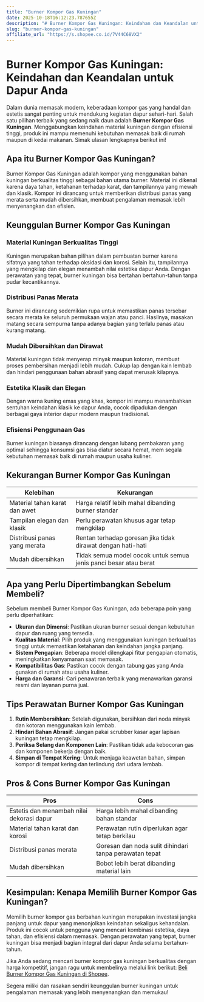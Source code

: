 ```yaml
---
title: "Burner Kompor Gas Kuningan"
date: 2025-10-18T16:12:23.787655Z
description: "# Burner Kompor Gas Kuningan: Keindahan dan Keandalan untuk Dapur Anda..."
slug: "burner-kompor-gas-kuningan"
affiliate_url: "https://s.shopee.co.id/7V44C68VX2"
---
```

# Burner Kompor Gas Kuningan: Keindahan dan Keandalan untuk Dapur Anda

Dalam dunia memasak modern, keberadaan kompor gas yang handal dan estetis sangat penting untuk mendukung kegiatan dapur sehari-hari. Salah satu pilihan terbaik yang sedang naik daun adalah **Burner Kompor Gas Kuningan**. Menggabungkan keindahan material kuningan dengan efisiensi tinggi, produk ini mampu memenuhi kebutuhan memasak baik di rumah maupun di kedai makanan. Simak ulasan lengkapnya berikut ini!

## Apa itu Burner Kompor Gas Kuningan?

Burner Kompor Gas Kuningan adalah kompor yang menggunakan bahan kuningan berkualitas tinggi sebagai bahan utama burner. Material ini dikenal karena daya tahan, ketahanan terhadap karat, dan tampilannya yang mewah dan klasik. Kompor ini dirancang untuk memberikan distribusi panas yang merata serta mudah dibersihkan, membuat pengalaman memasak lebih menyenangkan dan efisien.

## Keunggulan Burner Kompor Gas Kuningan

### Material Kuningan Berkualitas Tinggi

Kuningan merupakan bahan pilihan dalam pembuatan burner karena sifatnya yang tahan terhadap oksidasi dan korosi. Selain itu, tampilannya yang mengkilap dan elegan menambah nilai estetika dapur Anda. Dengan perawatan yang tepat, burner kuningan bisa bertahan bertahun-tahun tanpa pudar kecantikannya.

### Distribusi Panas Merata

Burner ini dirancang sedemikian rupa untuk memastikan panas tersebar secara merata ke seluruh permukaan wajan atau panci. Hasilnya, masakan matang secara sempurna tanpa adanya bagian yang terlalu panas atau kurang matang.

### Mudah Dibersihkan dan Dirawat

Material kuningan tidak menyerap minyak maupun kotoran, membuat proses pembersihan menjadi lebih mudah. Cukup lap dengan kain lembab dan hindari penggunaan bahan abrasif yang dapat merusak kilapnya.

### Estetika Klasik dan Elegan

Dengan warna kuning emas yang khas, kompor ini mampu menambahkan sentuhan keindahan klasik ke dapur Anda, cocok dipadukan dengan berbagai gaya interior dapur modern maupun tradisional.

### Efisiensi Penggunaan Gas

Burner kuningan biasanya dirancang dengan lubang pembakaran yang optimal sehingga konsumsi gas bisa diatur secara hemat, mem segala kebutuhan memasak baik di rumah maupun usaha kuliner.

## Kekurangan Burner Kompor Gas Kuningan

| Kelebihan | Kekurangan |
|------------|--------------|
| Material tahan karat dan awet | Harga relatif lebih mahal dibanding burner standar |
| Tampilan elegan dan klasik | Perlu perawatan khusus agar tetap mengkilap |
| Distribusi panas yang merata | Rentan terhadap goresan jika tidak dirawat dengan hati-hati |
| Mudah dibersihkan | Tidak semua model cocok untuk semua jenis panci besar atau berat |

## Apa yang Perlu Dipertimbangkan Sebelum Membeli?

Sebelum membeli Burner Kompor Gas Kuningan, ada beberapa poin yang perlu diperhatikan:

- **Ukuran dan Dimensi**: Pastikan ukuran burner sesuai dengan kebutuhan dapur dan ruang yang tersedia.
- **Kualitas Material**: Pilih produk yang menggunakan kuningan berkualitas tinggi untuk memastikan ketahanan dan keindahan jangka panjang.
- **Sistem Pengapian**: Beberapa model dilengkapi fitur pengapian otomatis, meningkatkan kenyamanan saat memasak.
- **Kompatibilitas Gas**: Pastikan cocok dengan tabung gas yang Anda gunakan di rumah atau usaha kuliner.
- **Harga dan Garansi**: Cari penawaran terbaik yang menawarkan garansi resmi dan layanan purna jual.

## Tips Perawatan Burner Kompor Gas Kuningan

1. **Rutin Membersihkan**: Setelah digunakan, bersihkan dari noda minyak dan kotoran menggunakan kain lembab.
2. **Hindari Bahan Abrasif**: Jangan pakai scrubber kasar agar lapisan kuningan tetap mengkilap.
3. **Periksa Selang dan Komponen Lain**: Pastikan tidak ada kebocoran gas dan komponen bekerja dengan baik.
4. **Simpan di Tempat Kering**: Untuk menjaga keawetan bahan, simpan kompor di tempat kering dan terlindung dari udara lembab.

## Pros & Cons Burner Kompor Gas Kuningan

| **Pros** | **Cons** |
|------------------------------|-----------------------------------------------------------|
| Estetis dan menambah nilai dekorasi dapur | Harga lebih mahal dibanding bahan standar |
| Material tahan karat dan korosi | Perawatan rutin diperlukan agar tetap berkilau |
| Distribusi panas merata | Goresan dan noda sulit dihindari tanpa perawatan tepat |
| Mudah dibersihkan | Bobot lebih berat dibanding material lain |

## Kesimpulan: Kenapa Memilih Burner Kompor Gas Kuningan?

Memilih burner kompor gas berbahan kuningan merupakan investasi jangka panjang untuk dapur yang menonjolkan keindahan sekaligus kehandalan. Produk ini cocok untuk pengguna yang mencari kombinasi estetika, daya tahan, dan efisiensi dalam memasak. Dengan perawatan yang tepat, burner kuningan bisa menjadi bagian integral dari dapur Anda selama bertahun-tahun.

Jika Anda sedang mencari burner kompor gas kuningan berkualitas dengan harga kompetitif, jangan ragu untuk membelinya melalui link berikut: [Beli Burner Kompor Gas Kuningan di Shopee](https://s.shopee.co.id/7V44C68VX2).

Segera miliki dan rasakan sendiri keunggulan burner kuningan untuk pengalaman memasak yang lebih menyenangkan dan memukau!